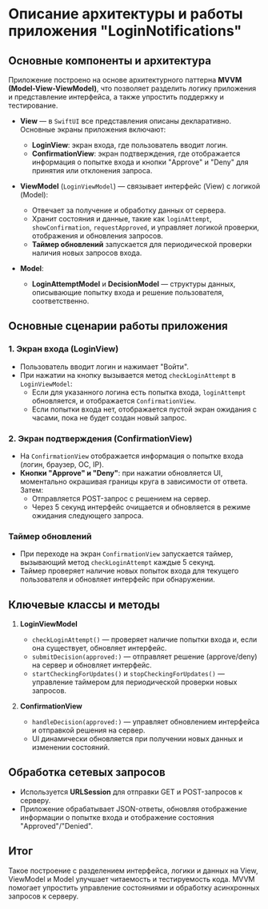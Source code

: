 # Описание архитектуры и работы приложения "LoginNotifications"

## Основные компоненты и архитектура

Приложение построено на основе архитектурного паттерна **MVVM (Model-View-ViewModel)**, что позволяет разделить логику приложения и представление интерфейса, а также упростить поддержку и тестирование.

- **View** — в `SwiftUI` все представления описаны декларативно. Основные экраны приложения включают:
  - **LoginView**: экран входа, где пользователь вводит логин.
  - **ConfirmationView**: экран подтверждения, где отображается информация о попытке входа и кнопки "Approve" и "Deny" для принятия или отклонения запроса.
  
- **ViewModel** (`LoginViewModel`) — связывает интерфейс (View) с логикой (Model):
  - Отвечает за получение и обработку данных от сервера.
  - Хранит состояния и данные, такие как `loginAttempt`, `showConfirmation`, `requestApproved`, и управляет логикой проверки, отображения и обновления запросов.
  - **Таймер обновлений** запускается для периодической проверки наличия новых запросов входа.

- **Model**:
  - **LoginAttemptModel** и **DecisionModel** — структуры данных, описывающие попытку входа и решение пользователя, соответственно.

## Основные сценарии работы приложения

### 1. Экран входа (LoginView)

- Пользователь вводит логин и нажимает "Войти".
- При нажатии на кнопку вызывается метод `checkLoginAttempt` в `LoginViewModel`:
  - Если для указанного логина есть попытка входа, `loginAttempt` обновляется, и отображается `ConfirmationView`.
  - Если попытки входа нет, отображается пустой экран ожидания с часами, пока не будет создан новый запрос.

### 2. Экран подтверждения (ConfirmationView)

- На `ConfirmationView` отображается информация о попытке входа (логин, браузер, ОС, IP).
- **Кнопки "Approve" и "Deny"**: при нажатии обновляется UI, моментально окрашивая границы круга в зависимости от ответа. Затем:
  - Отправляется POST-запрос с решением на сервер.
  - Через 5 секунд интерфейс очищается и обновляется в режиме ожидания следующего запроса.

### Таймер обновлений

- При переходе на экран `ConfirmationView` запускается таймер, вызывающий метод `checkLoginAttempt` каждые 5 секунд.
- Таймер проверяет наличие новых попыток входа для текущего пользователя и обновляет интерфейс при обнаружении.

## Ключевые классы и методы

1. **LoginViewModel**
   - `checkLoginAttempt()` — проверяет наличие попытки входа и, если она существует, обновляет интерфейс.
   - `submitDecision(approved:)` — отправляет решение (approve/deny) на сервер и обновляет интерфейс.
   - `startCheckingForUpdates()` и `stopCheckingForUpdates()` — управление таймером для периодической проверки новых запросов.

2. **ConfirmationView**
   - `handleDecision(approved:)` — управляет обновлением интерфейса и отправкой решения на сервер.
   - UI динамически обновляется при получении новых данных и изменении состояний.

## Обработка сетевых запросов

- Используется **URLSession** для отправки GET и POST-запросов к серверу.
- Приложение обрабатывает JSON-ответы, обновляя отображение информации о попытке входа и отображение состояния "Approved"/"Denied".

## Итог

Такое построение с разделением интерфейса, логики и данных на View, ViewModel и Model улучшает читаемость и тестируемость кода. MVVM помогает упростить управление состояниями и обработку асинхронных запросов к серверу.
